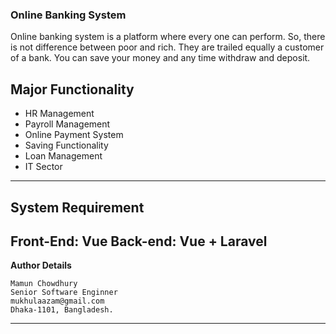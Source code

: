 ### Online Banking System

Online banking system is a platform where every one can perform. So, there is not difference between poor and rich. They are
trailed equally a customer of a bank. You can save your money and any time withdraw and deposit.

**Major Functionality**
-
- HR Management 
- Payroll Management
- Online Payment System 
- Saving Functionality
- Loan Management
- IT Sector

---
**System Requirement**
--
Front-End: Vue
Back-end: Vue + Laravel
--
**Author Details**

	Mamun Chowdhury
	Senior Software Enginner
	mukhulaazam@gmail.com
	Dhaka-1101, Bangladesh.
---
